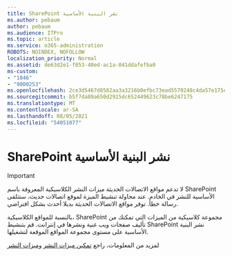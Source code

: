 ```yaml
---
title: SharePoint نشر البنية الأساسية
ms.author: pebaum
author: pebaum
ms.audience: ITPro
ms.topic: article
ms.service: o365-administration
ROBOTS: NOINDEX, NOFOLLOW
localization_priority: Normal
ms.assetid: de63d2e1-f053-40ed-ac1a-041ddafefba0
ms-custom:
- "1846"
- "9000253"
ms.openlocfilehash: 2ce3d5467d8582aa3a3216b0efbc73ead5570248c4da57e175e0d4decc326f1c
ms.sourcegitcommit: b5f7da89a650d2915dc652449623c78be6247175
ms.translationtype: MT
ms.contentlocale: ar-SA
ms.lasthandoff: 08/05/2021
ms.locfileid: "54051077"
---
```

# <a name="sharepoint-publishing-infrastructure"></a>SharePoint نشر البنية الأساسية

> [!IMPORTANT]
> لا تدعم مواقع الاتصالات الحديثة ميزات النشر الكلاسيكية المعروفة باسم SharePoint الأساسية للنشر في الخادم. عند محاولة تنشيط الميزة لموقع اتصالات حديث، ستتلقى رسالة خطأ. توفر مواقع الاتصالات الحديثة بديلا أحدث بشكل افتراضي.

بالنسبة للمواقع الكلاسيكية، SharePoint مجموعة كلاسيكية من الميزات التي تمكنك من تأليف صفحات ويب غنية ونشرها في إنترانت. قم بتنشيط SharePoint نشر البنية الأساسية على مستوى مجموعة المواقع الموقعة لتشغيلها.

لمزيد من المعلومات، راجع [تمكين ميزات النشر](https://support.office.com/article/Enable-publishing-features-479677A6-8B33-4AC7-907D-071C1C7E4518) [وميزات النشر](https://support.office.com/article/Features-enabled-in-a-SharePoint-Online-publishing-site-3AB3810C-3C2C-4361-9D0E-0CBE666EA0B0?wt.mc_id=O365_Portal_MMaven#__toc336865553)
